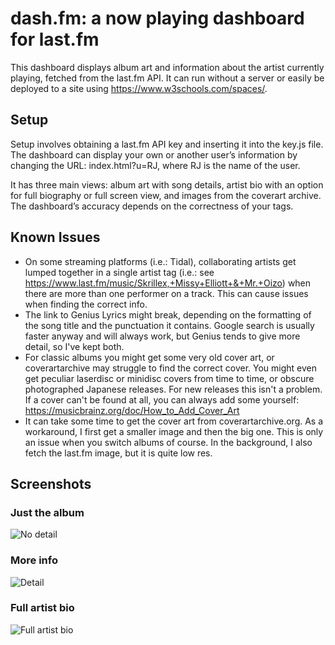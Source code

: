 # dash.fm: a now playing dashboard for last.fm
This dashboard displays album art and information about the artist currently playing, fetched from the last.fm API. It can run without a server or easily be deployed to a site using https://www.w3schools.com/spaces/. 

## Setup
Setup involves obtaining a last.fm API key and inserting it into the key.js file. The dashboard can display your own or another user’s information by changing the URL: index.html?u=RJ, where RJ is the name of the user. 

It has three main views: album art with song details, artist bio with an option for full biography or full screen view, and images from the coverart archive. The dashboard’s accuracy depends on the correctness of your tags.

## Known Issues
* On some streaming platforms (i.e.: Tidal), collaborating artists get lumped together in a single artist tag (i.e.: see https://www.last.fm/music/Skrillex,+Missy+Elliott+&+Mr.+Oizo) when there are more than one performer on a track. This can cause issues when finding the correct info.
* The link to Genius Lyrics might break, depending on the formatting of the song title and the punctuation it contains. Google search is usually faster anyway and will always work, but Genius tends to give more detail, so I've kept both. 
* For classic albums you might get some very old cover art, or coverartarchive may struggle to find the correct cover. You might even get peculiar laserdisc or minidisc covers from time to time, or obscure photographed Japanese releases. For new releases this isn't a problem. If a cover can't be found at all, you can always add some yourself: https://musicbrainz.org/doc/How_to_Add_Cover_Art
* It can take some time to get the cover art from coverartarchive.org. As a workaround, I first get a smaller image and then the big one. This is only an issue when you switch albums of course. In the background, I also fetch the last.fm image, but it is quite low res. 

## Screenshots
### Just the album
![No detail](https://github.com/peterdconradie/dash.fm/blob/main/screens/no_detail_view.png)

### More info
![Detail](https://github.com/peterdconradie/dash.fm/blob/main/screens/detail_view.png)

### Full artist bio
![Full artist bio](https://github.com/peterdconradie/dash.fm/blob/main/screens/full_bio.png)